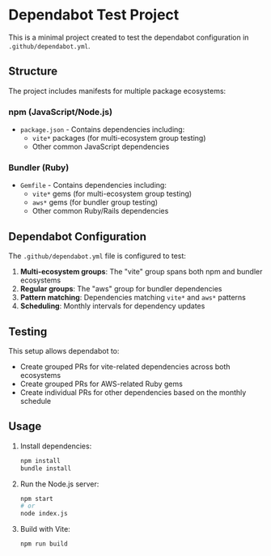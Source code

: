 # Dependabot Test Project

This is a minimal project created to test the dependabot configuration in `.github/dependabot.yml`.

## Structure

The project includes manifests for multiple package ecosystems:

### npm (JavaScript/Node.js)
- `package.json` - Contains dependencies including:
  - `vite*` packages (for multi-ecosystem group testing)
  - Other common JavaScript dependencies

### Bundler (Ruby)  
- `Gemfile` - Contains dependencies including:
  - `vite*` gems (for multi-ecosystem group testing)
  - `aws*` gems (for bundler group testing)
  - Other common Ruby/Rails dependencies

## Dependabot Configuration

The `.github/dependabot.yml` file is configured to test:

1. **Multi-ecosystem groups**: The "vite" group spans both npm and bundler ecosystems
2. **Regular groups**: The "aws" group for bundler dependencies  
3. **Pattern matching**: Dependencies matching `vite*` and `aws*` patterns
4. **Scheduling**: Monthly intervals for dependency updates

## Testing

This setup allows dependabot to:
- Create grouped PRs for vite-related dependencies across both ecosystems
- Create grouped PRs for AWS-related Ruby gems
- Create individual PRs for other dependencies based on the monthly schedule

## Usage

1. Install dependencies:
   ```bash
   npm install
   bundle install
   ```

2. Run the Node.js server:
   ```bash
   npm start
   # or
   node index.js
   ```

3. Build with Vite:
   ```bash
   npm run build
   ```